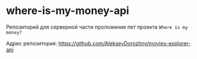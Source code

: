 # where-is-my-money-api

Репозиторий для серверной части проложения пет проекта `Where is my money?`

Адрес репозитория: https://github.com/AlekseyDorozhny/movies-explorer-api



